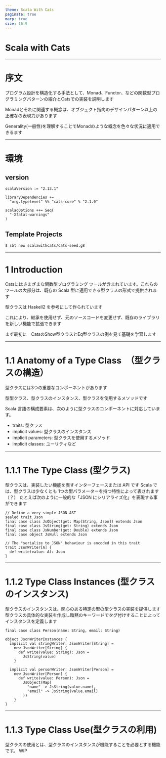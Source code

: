 ```yaml
---
theme: Scala With Cats
paginate: true
marp: true
size: 16:9
---
```

# Scala with Cats

---
# 序文

プログラム設計を構造化する手法として、Monad、Functor、などの関数型プログラミングパターンの紹介とCatsでの実装を説明します

Monadとそれに関連する概念は、オブジェクト指向のデザインパターン以上の正確なの表現力があります

Generality(一般性)を理解することでMonadのような概念を色々な状況に適用できるます

---
# 環境

## version

```
scalaVersion := "2.13.1"

libraryDependencies +=
  "org.typelevel" %% "cats-core" % "2.1.0"

scalacOptions ++= Seq(
  "-Xfatal-warnings"
)
```

## Template Projects

```
$ sbt new scalawithcats/cats-seed.g8
```

---
# 1 Introduction
Catsにはさまざまな関数型プログラミング ツールが含まれています。これらのツールの大部分は、既存の Scala 型に適用できる型クラスの形式で提供されます

型クラスは Haskell2 を参考にして作られています

これにより、継承を使用せず、元のソースコードを変更せず、既存のライブラリを新しい機能で拡張できます


まず最初に　CatsのShow型クラスとEq型クラスの例を見て基礎を学習します

---
# 1.1 Anatomy of a Type Class　（型クラスの構造）
型クラスには3つの重要なコンポーネントがあります

型型クラス、型クラスのインスタンス、型クラスを使用するメソッドです

Scala 言語の構成要素は、次のように型クラスのコンポーネントに対応しています。

- traits: 型クラス
- implicit values: 型クラスのインスタンス
- implicit parameters: 型クラスを使用するメソッド
- implicit classes: ユーリティなど

---
# 1.1.1 The Type Class (型クラス)
型クラスは、実装したい機能を表すインターフェースまたは API です
Scala では、型クラスは少なくとも 1つの型パラメーターを持つ特性によって表されます（？）
たとえば次のように一般的な「JSON にシリアライズ化」を表現する事ができます

```
// Define a very simple JSON AST
sealed trait Json
final case class JsObject(get: Map[String, Json]) extends Json
final case class JsString(get: String) extends Json
final case class JsNumber(get: Double) extends Json
final case object JsNull extends Json

// The "serialize to JSON" behaviour is encoded in this trait
trait JsonWriter[A] {
  def write(value: A): Json
}
```

---
# 1.1.2 Type Class Instances (型クラスのインスタンス)

型クラスのインスタンスは、関心のある特定の型の型クラスの実装を提供します
型クラスの具体的な実装を作成し暗黙のキーワードでタグ付けすることによってインスタンスを定義します

```
final case class Person(name: String, email: String)

object JsonWriterInstances {
  implicit val stringWriter: JsonWriter[String] =
    new JsonWriter[String] {
      def write(value: String): Json =
        JsString(value)
    }

  implicit val personWriter: JsonWriter[Person] =
    new JsonWriter[Person] {
      def write(value: Person): Json =
        JsObject(Map(
          "name" -> JsString(value.name),
          "email" -> JsString(value.email)
        ))
    }
}
```

---
# 1.1.3 Type Class Use(型クラスの利用)

型クラスの使用とは、型クラスのインスタンスが機能することを必要とする機能です。 WIP
